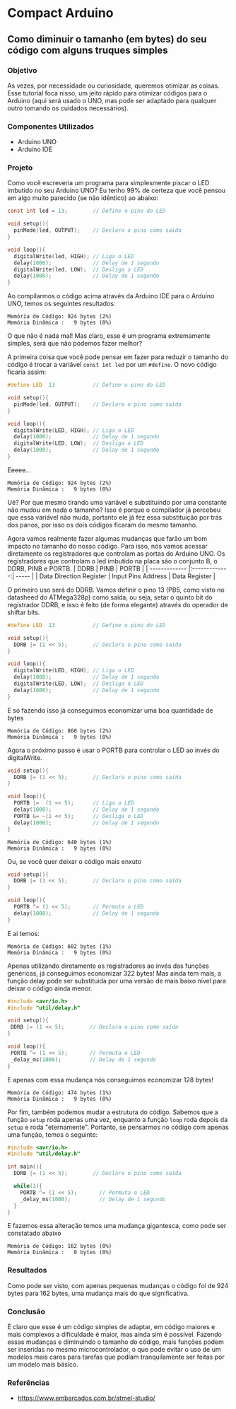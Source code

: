 # Compact Arduino
## Como diminuir o tamanho (em bytes) do seu código com alguns truques simples

### Objetivo
As vezes, por necessidade ou curiosidade, queremos otimizar as coisas. Esse tutorial foca nisso, um jeito rápido para otimizar códigos para o Arduino (aqui será usado o UNO, mas pode ser adaptado para qualquer outro tomando os cuidados necessários).

### Componentes Utilizados
- Arduino UNO
- Arduino IDE

### Projeto
Como você escreveria um programa para simplesmente piscar o LED imbutido no seu Arduino UNO? Eu tenho 99% de certeza que você pensou em algo muito parecido (se não idêntico) ao abaixo:

```c
const int led = 13;        // Define o pino do LED

void setup(){
  pinMode(led, OUTPUT);    // Declara o pino como saída
}

void loop(){
  digitalWrite(led, HIGH); // Liga o LED
  delay(1000);             // Delay de 1 segundo
  digitalWrite(led, LOW);  // Desliga o LED
  delay(1000);             // Delay de 1 segundo
}
```
Ao compilarmos o código acima através da Arduino IDE para o Arduino UNO, temos os seguintes resultados:
```
Memória de Código: 924 bytes (2%)
Memória Dinâmica :   9 bytes (0%)
```
O que não é nada mal! Mas claro, esse é um programa extremamente simples, será que não podemos fazer melhor?

A primeira coisa que você pode pensar em fazer para reduzir o tamanho do código é trocar a variável ```const ìnt led``` por um ```#define```. O novo código ficaria assim: 
```c
#define LED  13            // Define o pino do LED

void setup(){
  pinMode(led, OUTPUT);    // Declara o pino como saída
}

void loop(){
  digitalWrite(LED, HIGH); // Liga o LED
  delay(1000);             // Delay de 1 segundo
  digitalWrite(LED, LOW);  // Desliga o LED
  delay(1000);             // Delay de 1 segundo
}
```
Eeeee... 
```
Memória de Código: 924 bytes (2%)
Memória Dinâmica :   9 bytes (0%)
```
Ué? Por que mesmo tirando uma variável e substituindo por uma constante não mudou em nada o tamanho?
Isso é porque o compilador já percebeu que essa variável não muda, portanto ele já fez essa substituição por trás dos panos, por isso os dois códigos ficaram do mesmo tamanho.

Agora vamos realmente fazer algumas mudanças que farão um bom impacto no tamanho do nosso código. Para isso, nós vamos acessar diretamente os registradores que controlam as portas do Arduino UNO.
Os registradores que controlam o led imbutido na placa são o conjunto B, o DDRB, PINB e PORTB.
| DDRB          | PINB          | PORTB  |
| ------------- |:-------------:| ----- |
| Data Direction Register | Input Pins Address | Data Register |

O primeiro uso será do DDRB. Vamos definir o pino 13 (PB5, como visto no datasheed do ATMega328p) como saída, ou seja, setar o quinto bit do registrador DDRB, e isso é feito (de forma elegante) através do operador de shiftar bits.
```c
#define LED  13            // Define o pino do LED

void setup(){
  DDRB |= (1 << 5);        // Declara o pino como saída
}

void loop(){
  digitalWrite(LED, HIGH); // Liga o LED
  delay(1000);             // Delay de 1 segundo
  digitalWrite(LED, LOW);  // Desliga o LED
  delay(1000);             // Delay de 1 segundo
}
```
E só fazendo isso já conseguimos economizar uma boa quantidade de bytes
```
Memória de Código: 860 bytes (2%)
Memória Dinâmica :   9 bytes (0%)
```
Agora o próximo passo é usar o PORTB para controlar o LED ao invés do digitalWrite.
```c
void setup(){
  DDRB |= (1 << 5);        // Declara o pino como saída
}

void loop(){
  PORTB |=  (1 << 5);      // Liga o LED
  delay(1000);             // Delay de 1 segundo
  PORTB &= ~(1 << 5);      // Desliga o LED
  delay(1000);             // Delay de 1 segundo
}
```
```
Memória de Código: 640 bytes (1%)
Memória Dinâmica :   9 bytes (0%)
```
Ou, se você quer deixar o código mais enxuto
```c
void setup(){
  DDRB |= (1 << 5);        // Declara o pino como saída
}

void loop(){
  PORTB ^= (1 << 5);       // Permuta o LED
  delay(1000);             // Delay de 1 segundo
}
```
E ai temos: 
```
Memória de Código: 602 bytes (1%)
Memória Dinâmica :   9 bytes (0%)
```
 Apenas utilizando diretamente os registradores ao invés das funções genéricas, já conseguimos economizar 322 bytes! Mas ainda tem mais, a função delay pode ser substituida por uma versão de mais baixo nível para deixar o código ainda menor.
 ```c
#include <avr/io.h>
#include "util/delay.h"

void setup(){
  DDRB |= (1 << 5);        // Declara o pino como saída
}

void loop(){
  PORTB ^= (1 << 5);       // Permuta o LED
  _delay_ms(1000);         // Delay de 1 segundo
}
```
E apenas com essa mudança nós conseguimos economizar 128 bytes!
```
Memória de Código: 474 bytes (1%)
Memória Dinâmica :   9 bytes (0%)
```

Por fim, também podemos mudar a estrutura do código. Sabemos que a função ```setup``` roda apenas uma vez, enquanto a função ```loop``` roda depois da ```setup``` e 
roda "eternamente". Portanto, se pensarmos no código com apenas uma função, temos o seguinte:

```c
#include <avr/io.h>
#include "util/delay.h"

int main(){
  DDRB |= (1 << 5);        // Declara o pino como saída

  while(1){
    PORTB ^= (1 << 5);       // Permuta o LED
    _delay_ms(1000);         // Delay de 1 segundo
  }
}
```
E fazemos essa alteração temos uma mudança gigantesca, como pode ser constatado abaixo
```
Memória de Código: 162 bytes (0%)
Memória Dinâmica :   0 bytes (0%)
```

### Resultados
Como pode ser visto, com apenas pequenas mudanças o código foi de 924 bytes para 162 bytes, uma mudança mais do que significativa.

### Conclusão
É claro que esse é um código simples de adaptar, em código maiores e mais complexos a dificuldade é maior, mas ainda sim é possível. Fazendo essas mudanças e diminuindo o tamanho do código, mais funções podem ser inseridas no mesmo microcontrolador, o que pode evitar o uso de um modelos mais caros para tarefas que podiam tranquilamente ser feitas por um modelo mais básico.

### Referências
- https://www.embarcados.com.br/atmel-studio/
